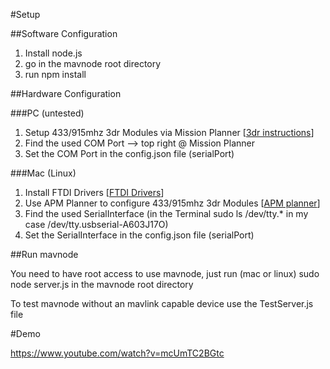 #Setup

##Software Configuration

1. Install node.js
2. go in the mavnode root directory
3. run npm install

##Hardware Configuration

###PC (untested)

1. Setup 433/915mhz 3dr Modules via Mission Planner [[3dr instructions](http://planner.ardupilot.com/wiki/other-project-and-common-topics/common-optional-hardware/common-telemetry-landingpage/common-3dr-radio-version-2/#configuring_using_the_mission_planner)]
2. Find the used COM Port --> top right @ Mission Planner
3. Set the COM Port in the config.json file (serialPort)

###Mac (Linux)

1. Install FTDI Drivers [[FTDI Drivers](http://www.ftdichip.com/Drivers/VCP.htm)]
2. Use APM Planner to configure 433/915mhz 3dr Modules [[APM planner](http://ardupilot.com/downloads/?did=90)]
3. Find the used SerialInterface (in the Terminal sudo ls /dev/tty.* in my case /dev/tty.usbserial-A603J17O)
3. Set the SerialInterface in the config.json file (serialPort)

##Run mavnode

You need to have root access to use mavnode, just run (mac or linux) sudo node server.js in the mavnode root directory

To test mavnode without an mavlink capable device use the TestServer.js file

#Demo

https://www.youtube.com/watch?v=mcUmTC2BGtc
